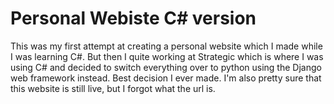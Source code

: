 # Personal Webiste C# version

This was my first attempt at creating a personal website which I made while I was learning C#. But then I quite working at Strategic which is where I was using C# and 
decided to switch everything over to python using the Django web framework instead. Best decision I ever made. I'm also pretty sure that this website is still live, but I forgot
what the url is.
